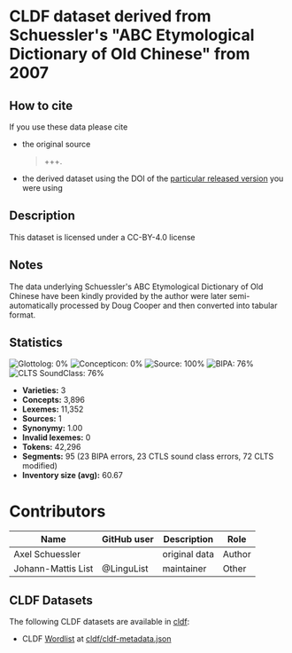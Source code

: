 # CLDF dataset derived from Schuessler's "ABC Etymological Dictionary of Old Chinese" from 2007

## How to cite

If you use these data please cite
- the original source
  > +++.
- the derived dataset using the DOI of the [particular released version](../../releases/) you were using

## Description


This dataset is licensed under a CC-BY-4.0 license

## Notes

The data underlying Schuessler's ABC Etymological Dictionary of Old Chinese have been kindly provided by the author were later semi-automatically processed by Doug Cooper and then converted into tabular format. 



## Statistics


![Glottolog: 0%](https://img.shields.io/badge/Glottolog-0%25-red.svg "Glottolog: 0%")
![Concepticon: 0%](https://img.shields.io/badge/Concepticon-0%25-red.svg "Concepticon: 0%")
![Source: 100%](https://img.shields.io/badge/Source-100%25-brightgreen.svg "Source: 100%")
![BIPA: 76%](https://img.shields.io/badge/BIPA-76%25-yellow.svg "BIPA: 76%")
![CLTS SoundClass: 76%](https://img.shields.io/badge/CLTS%20SoundClass-76%25-yellow.svg "CLTS SoundClass: 76%")

- **Varieties:** 3
- **Concepts:** 3,896
- **Lexemes:** 11,352
- **Sources:** 1
- **Synonymy:** 1.00
- **Invalid lexemes:** 0
- **Tokens:** 42,296
- **Segments:** 95 (23 BIPA errors, 23 CTLS sound class errors, 72 CLTS modified)
- **Inventory size (avg):** 60.67

# Contributors

Name | GitHub user | Description | Role
--- | --- | --- | ---
Axel Schuessler | | original data | Author
Johann-Mattis List | @LinguList | maintainer | Other




## CLDF Datasets

The following CLDF datasets are available in [cldf](cldf):

- CLDF [Wordlist](https://github.com/cldf/cldf/tree/master/modules/Wordlist) at [cldf/cldf-metadata.json](cldf/cldf-metadata.json)